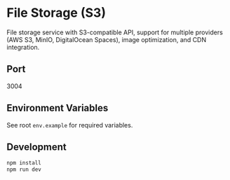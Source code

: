 # File Storage (S3)

File storage service with S3-compatible API, support for multiple providers (AWS S3, MinIO, DigitalOcean Spaces), image optimization, and CDN integration.

## Port

3004

## Environment Variables

See root `env.example` for required variables.

## Development

```bash
npm install
npm run dev
```

